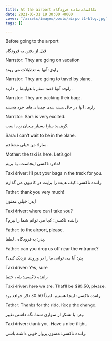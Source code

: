 ```yaml
---
title: At the airport مکالمات ساده فرودگاه
date: 2021-05-31 19:30:00 +0000
cover: "/assets/images/posts/airport1-blog.jpg"
tags: []

---
```

Before going to the airport

قبل از رفتن به فرودگاه

Narrator: They are going on vacation.

راوی: آنها به تعطیلات می روند.

Narrator: They are going to travel by plane.

راوی: آنها قصد سفر با هواپیما را دارند.

Narrator: They are packing their bags.

راوی: آنها در حال بسته بندی چمدان های خود هستند.

Narrator: Sara is very excited.

گوینده: سارا بسیار هیجان زده است.

Sara: I can’t wait to be in the plane.

سارا: من خیلی مشتاقم.

Mother: the taxi is here. Let’s go!

مادر: تاکسی اینجاست. بیا بریم!

Taxi driver:  I’ll put your bags in the truck for you.

راننده تاکسی: کیف هایت را برایت در کامیون می گذارم.

Father: thank you very much!

پدر: خیلی ممنون!

Taxi driver: where can I take you?

راننده تاکسی: کجا می توانم شما را ببرم؟

Father: to the airport, please.

پدر: به فرودگاه ، لطفا.

Father: can you drop us off near the entrance?

پدر: آیا می توانی ما را در ورودی نزدیک کنی؟

Taxi driver: Yes, sure.

راننده تاکسی: بله ، حتما.

Taxi driver: here we are. That’ll be $80.50, please.

راننده تاکسی: اینجا هستیم. لطفاً 80.50 دلار خواهد بود.

Father: Thanks for the ride. Keep the change.

پدر: با تشکر از سواری شما. نگه داشتن تغییر.

Taxi driver: thank you. Have a nice flight.

راننده تاکسی: ممنون پرواز خوبی داشته باشی.
